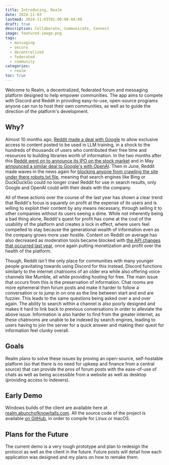 ```yaml
---
title: Introducing, Realm
date: 2024-11-03
lastmod: 2024-11-03T01:00:00-04:00
draft: true
description: Collaborate, Communicate, Connect
image: featured-image.png
tags:
  - messaging
  - secure
  - decentralized
  - federated
  - community
categories:
  - realm
toc: true
---
```

Welcome to Realm, a decentralized, federated forum and messaging platform designed to help empower communities. The app aims to compete with Discord and Reddit in providing easy-to-use, open-source programs anyone can run to host their own communities, as well as to guide the direction of the platform's development.

## Why?

Almost 10 months ago, [Reddit made a deal with Google](https://www.theverge.com/2024/2/22/24080165/google-reddit-ai-training-data) to allow exclusive access to content posted to be used in LLM training, in a shock to the hundreds of thousands of users who contributed their free time and resources to building libraries worth of information. In the two months after this [Reddit went on to announce its IPO on the stock market](https://www.reuters.com/markets/deals/reddit-set-hotly-anticipated-debut-after-pricing-ipo-top-range-2024-03-21/) and in May [announced a similar deal to Google's with OpenAI](https://openai.com/index/openai-and-reddit-partnership/). Then in June, Reddit made waves in the news again for [blocking anyone from crawling the site under there robots.txt file](https://www.theverge.com/2024/6/25/24185984/reddit-robots-txt-fight-ai-bots-scraping-crawlers), meaning that search engines like Bing or DuckDuckGo could no longer crawl Reddit for use in search results, only Google and OpenAI could with their deals with the company.

All of these actions over the course of the last year has shown a clear trend that Reddit's focus is squarely on profit at the expense of its users and is willing to exploit their content by any means necessary, through selling it to other companies without its users seeing a dime. While not inherently being a bad thing alone, Reddit's quest for profit has come at the cost of the usability of the platform and creates a lock in effect, where users feel compelled to stay because the generational wealth of information even as the company grows more user hostile. Content on Reddit on average has also decreased as moderation tools became blocked with [the API changes that occurred last year](https://en.wikipedia.org/wiki/2023_Reddit_API_controversy), once again putting monetization and profit over the health of the platform.

Though, Reddit isn't the only place for communities with many younger people gravitating towards using Discord for this instead. Discord functions similarly to the internet chatrooms of an older era while also offering voice channels like Mumble, all while providing hosting for free. The main issue that occurs from this is the preservation of information. Chat rooms are more ephemeral then forum posts and make it harder to follow a conversation or to jump in on one as the line between start and end are fuzzier. This leads to the same questions being asked over a and over again. The ability to search within a channel is also poorly designed and makes it hard to link back to previous conversations in order to alleviate the above issue. Information is also harder to find from the greater internet, as these chatrooms are unable to be indexed by search engines, leading to users having to join the server for a quick answer and making their quest for information feel clunky overall.

## Goals

Realm plans to solve these issues by proving an open-source, self-hostable platform (so that there is no need for upkeep and finance from a central source) that can provide the pros of forum posts with the ease-of-use of chats as well as being accessible from a website as well as desktop (providing access to indexers). 

## Early Demo

Windows builds of the client are available here at [realm.abunchofknowitalls.com](https://realm.abunchofknowitalls.com). All the source code of the project is available [on GitHub](https://github.com/joshuafhiggins/realm-chat), in order to compile for Linux or macOS.

## Plans for the Future

The current demo is a very rough prototype and plan to redesign the protocol as well as the client in the future. Future posts will detail how each application was designed and my plans on how to remake them.